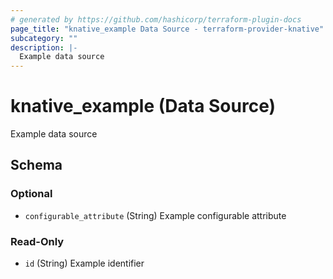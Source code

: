 ```yaml
---
# generated by https://github.com/hashicorp/terraform-plugin-docs
page_title: "knative_example Data Source - terraform-provider-knative"
subcategory: ""
description: |-
  Example data source
---
```


# knative_example (Data Source)

Example data source



<!-- schema generated by tfplugindocs -->
## Schema

### Optional

- `configurable_attribute` (String) Example configurable attribute

### Read-Only

- `id` (String) Example identifier
